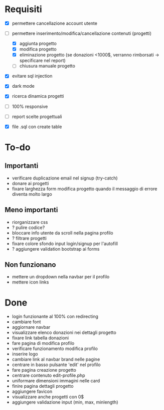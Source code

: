 # Requisiti
- [x] permettere cancellazione account utente
- [ ] permettere inserimento/modifica/cancellazione contenuti (progetti)
    - [x] aggiunta progetto
    - [x] modifica progetto
    - [x] eliminazione progetto (se donazioni <1000$, verranno rimborsati -> specificare nel report)
    - [ ] chiusura manuale progetto
- [x] evitare sql injection
- [x] dark mode
- [x] ricerca dinamica progetti
- [ ] 100% responsive
- [ ] report scelte progettuali
- [x] file .sql con create table


# To-do
## Importanti
- verificare duplicazione email nel signup (try-catch)
- donare ai progetti
- fixare larghezza form modifica progetto quando il messaggio di errore diventa molto largo

## Meno importanti
- riorganizzare css
- ? pulire codice?
- bloccare info utente da scroll nella pagina profilo
- ? filtrare progetti
- fixare colore sfondo input login/signup per l'autofill
- ? aggiungere validation bootstrap ai forms

## Non funzionano
- mettere un dropdown nella navbar per il profilo
- mettere icon links


# Done
- login funzionante al 100% con redirecting
- cambiare font
- aggiornare navbar
- visualizzare elenco donazioni nei dettagli progetto
- fixare link tabella donazioni
- fare pagina di modifica profilo
- verificare funzionamento modifica profilo
- inserire logo
- cambiare link al navbar brand nelle pagine
- centrare in basso pulsante 'edit' nel profilo
- fare pagina creazione progetto
- centrare contenuto edit-profile.php
- uniformare dimensioni immagini nelle card
- finire pagina dettagli progetto
- aggiungere favicon
- visualizzare anche progetti con 0$
- aggiungere validazione input (min, max, minlength)